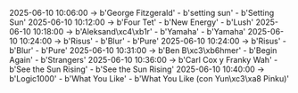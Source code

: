2025-06-10 10:06:00 -> b'George Fitzgerald' - b'setting sun' - b'Setting Sun'
2025-06-10 10:12:00 -> b'Four Tet' - b'New Energy' - b'Lush'
2025-06-10 10:18:00 -> b'Aleksand\xc4\xb1r' - b'Yamaha' - b'Yamaha'
2025-06-10 10:24:00 -> b'Risus' - b'Blur' - b'Pure'
2025-06-10 10:24:00 -> b'Risus' - b'Blur' - b'Pure'
2025-06-10 10:31:00 -> b'Ben B\xc3\xb6hmer' - b'Begin Again' - b'Strangers'
2025-06-10 10:36:00 -> b'Carl Cox y Franky Wah' - b'See the Sun Rising' - b'See the Sun Rising'
2025-06-10 10:40:00 -> b'Logic1000' - b'What You Like' - b'What You Like (con Yun\xc3\xa8 Pinku)'
